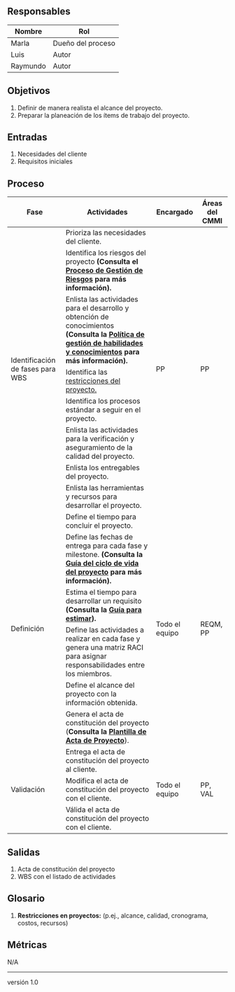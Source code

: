 ## Responsables

Nombre     | Rol
-----------|------------------
Marla      | Dueño del proceso
Luis       | Autor
Raymundo   | Autor

## Objetivos
1. Definir de manera realista el alcance del proyecto.
2. Preparar la planeación de los ítems de trabajo del proyecto.

## Entradas
1. Necesidades del cliente
2. Requisitos iniciales

## Proceso
<table>
  <thead>
    <tr>
      <th>Fase</th>
      <th>Actividades</th>
      <th>Encargado</th>
      <th>Áreas del CMMI</th>
    </tr>
  </thead>
  <tbody>
    <tr>
      <td rowspan="8">Identificación de fases para WBS</td>
      <td>Prioriza las necesidades del cliente.</td>
      <td rowspan="8">PP</td>
      <td rowspan="8">PP</td>
    </tr>
    <tr>
      <td>Identifica los riesgos del proyecto <strong>(Consulta el <a href="https://github.com/novaDepto/Nova/wiki/Proceso-de-gesti%C3%B3n-de-riesgos">Proceso de Gestión de Riesgos</a> para más información).</strong></td>
    </tr> 
    <tr>
      <td>Enlista las actividades para el desarrollo y obtención de conocimientos <strong>(Consulta la <a href="https://github.com/novaDepto/Nova/wiki/Politica-de-gestion-habilidades-y-conocimientos">Política de gestión de habilidades y conocimientos</a> para más información).</strong></td>
    </tr>
    <tr>
    <td>Identifica las <a href="#glosario1">restricciones del proyecto.</a></td>
    </tr>
    <tr>
      <td>Identifica los procesos estándar a seguir en el proyecto.</td>
    </tr>
    <tr>
      <td>Enlista las actividades para la verificación y aseguramiento de la calidad del proyecto.</td>
    </tr>
    <tr>
      <td>Enlista los entregables del proyecto.</td>
    </tr>
    <tr>
      <td>Enlista las herramientas y recursos para desarrollar el proyecto.</td>
    </tr>
    <tr>
      <td rowspan="6">Definición</td>
      <td>Define el tiempo para concluir el proyecto.</td>
      <td rowspan="6">Todo el equipo</td>
      <td rowspan="6">REQM, PP</td>
    </tr> 
    <tr>
      <td>Define las fechas de entrega para cada fase y milestone. <strong>(Consulta la <a href="https://github.com/novaDepto/Nova/wiki/Gu%C3%ADa-de-ciclo-de-vida-del-proyecto">Guía del ciclo de vida del proyecto</a> para más información).</strong></td>
    </tr> 
    <tr>
      <td>Estima el tiempo para desarrollar un requisito <strong>(Consulta la <a href="https://github.com/novaDepto/Nova/wiki/Gu%C3%ADa-para-Estimar">Guía para estimar</a>).</strong></td>
    </tr> 
    <tr>
      <td>Define las actividades a realizar en cada fase y genera una matriz RACI para asignar responsabilidades entre los miembros.</td>
    </tr> 
    <tr>
      <td>Define el alcance del proyecto con la información obtenida.</td>
    </tr>
    <tr>
      <td>Genera el acta de constitución del proyecto (<strong>Consulta la <a href="https://drive.google.com/file/d/1D8YamLG8exdWsomChPIIVsLQrkbBy3XM/view?usp=sharing">Plantilla de Acta de Proyecto</a></strong>).</td>
    </tr>  
    <tr>
      <td rowspan="3">Validación</td>
      <td>Entrega el acta de constitución del proyecto al cliente.</td>
      <td rowspan="3">Todo el equipo</td>
      <td rowspan="3">PP, VAL</td>
    </tr>
    <tr>
      <td>Modifica el acta de constitución del proyecto con el cliente.</td>
    </tr>
    <tr>
      <td>Válida el acta de constitución del proyecto con el cliente.</td>
    </tr>
  </tbody>
</table>

## Salidas
1. Acta de constitución del proyecto
2. WBS con el listado de actividades

## Glosario
1. <b id="glosario1">Restricciones en proyectos:</b> (p.ej., alcance, calidad, cronograma, costos, recursos)

## Métricas
N/A

***
versión 1.0